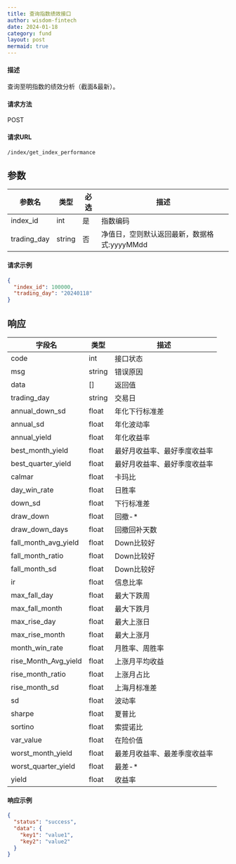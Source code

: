 ```yaml
---
title: 查询指数绩效接口
author: wisdom-fintech
date: 2024-01-18
category: fund
layout: post
mermaid: true
---
```


#### 描述

查询至明指数的绩效分析（截面&最新）。

#### 请求方法

POST

#### 请求URL

`/index/get_index_performance`

参数
-------------

| 参数名 | 类型 | 必选 | 描述 |
| ------ | ---- | ---- | ---- |
| index_id | int | 是 | 指数编码 |
| trading_day | string | 否 | 净值日，空则默认返回最新，数据格式:yyyyMMdd |

#### 请求示例
```json
{
  "index_id": 100000,
  "trading_day": "20240118"
}
```

响应
-------------


| 字段名 | 类型 |  描述 |
| ------ | ---- |  ---- |
|code				|int	|接口状态|
|msg				|string	|错误原因|
|data				|[]	|返回值|
|trading_day|string|交易日|
|annual_down_sd|float|年化下行标准差|
|annual_sd|float|年化波动率|
|annual_yield|float|年化收益率|
|best_month_yield|float|最好月收益率、最好季度收益率|
|best_quarter_yield|float|最好月收益率、最好季度收益率|
|calmar|float|卡玛比|
|day_win_rate|float|日胜率|
|down_sd|float|下行标准差|
|draw_down|float|回撤-*|
|draw_down_days|float|回撤回补天数|
|fall_month_avg_yield|float|Down比较好|
|fall_month_ratio|float|Down比较好|
|fall_month_sd|float|Down比较好|
|ir|float|信息比率|
|max_fall_day|float|最大下跌周|
|max_fall_month|float|最大下跌月|
|max_rise_day|float|最大上涨日|
|max_rise_month|float|最大上涨月|
|month_win_rate|float|月胜率、周胜率|
|rise_Month_Avg_yield|float|上涨月平均收益|
|rise_month_ratio|float|上涨月占比|
|rise_month_sd|float|上海月标准差|
|sd|float|波动率|
|sharpe|float|夏普比|
|sortino|float|索提诺比|
|var_value|float|在险价值|
|worst_month_yield|float|最差月收益率、最差季度收益率|
|worst_quarter_yield|float|最差-*|
|yield|float|收益率|



#### 响应示例

```json
{
  "status": "success",
  "data": {
    "key1": "value1",
    "key2": "value2"
  }
}

```
